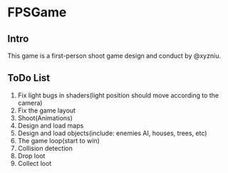 # FPSGame

## Intro
This game is a first-person shoot game design and conduct by @xyzniu.

## ToDo List
1. Fix light bugs in shaders(light position should move according to the camera)
2. Fix the game layout
3. Shoot(Animations)
4. Design and load maps
5. Design and load objects(include: enemies AI, houses, trees, etc)
6. The game loop(start to win)
7. Collision detection
8. Drop loot
9. Collect loot